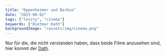 ```yaml
---
title: "Oppenheimer und Barbie"
date: "2023-08-02"
tags: ["levity", "cinema"]
keywords: ["Dietmar Dath"]
backgroundImage: "/assets/img/cinema.png"
---
```

Nur für die, die nicht verstanden haben, dass beide Filme anzusehen sind, hier kommt der  <a href="https://www.faz.net/aktuell/feuilleton/kino/video-filmkritiken/filmkritik-videos/oppenheimer-und-barbie-in-der-video-filmkritik-von-dietmar-dath-19044626.html" class="logo">Dath</a>.